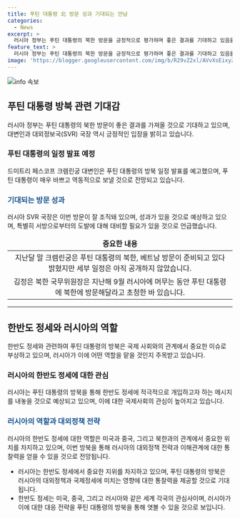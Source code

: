 ```yaml
---
title: 푸틴 대통령 北 방문 성과 기대되는 만남
categories:
  - News
excerpt: >
  러시아 정부는 푸틴 대통령의 북한 방문을 긍정적으로 평가하며 좋은 결과를 기대하고 있음을 밝혔다. 대변인은 푸틴 대통령의 여러 여행을 준비 중이라며 바쁘고 역동적인 스케줄을 예고했고, SVR 국장도 해당 방문이 잘 조직돼 있을 것으로 기대하며 서방의 도발을 예상했다. 푸틴 대통령의 북한, 베트남 방문이 준비 중이지만 세부 일정은 아직 공개되지 않았다. 김정은 북한 국무위원장은 지난해 푸틴 대통령을 북한에 초청한 적이 있다.
feature_text: >
  러시아 정부는 푸틴 대통령의 북한 방문을 긍정적으로 평가하며 좋은 결과를 기대하고 있음을 밝혔다. 대변인은 푸틴 대통령의 여러 여행을 준비 중이라며 바쁘고 역동적인 스케줄을 예고했고, SVR 국장도 해당 방문이 잘 조직돼 있을 것으로 기대하며 서방의 도발을 예상했다. 푸틴 대통령의 북한, 베트남 방문이 준비 중이지만 세부 일정은 아직 공개되지 않았다. 김정은 북한 국무위원장은 지난해 푸틴 대통령을 북한에 초청한 적이 있다.
image: 'https://blogger.googleusercontent.com/img/b/R29vZ2xl/AVvXsEixyZcFfHzMRdzZMjFBmAUKJYCLCGyLL1o632UiGVXcaFdKo_bkvkuCioo0uUKlGfBVcT3P84aROyZIXSBEx3Aw5nCQ3pTgDom1WDC4m8eifvWiAmWEEVb4x6G_l8C0QH225ldMjyaFvpxGEBGNO37VmDTDMHGhJPq73UglMfDca1-0aw/s1600/blogspot.png'
---
```


<p><img src="https://blogger.googleusercontent.com/img/b/R29vZ2xl/AVvXsEixyZcFfHzMRdzZMjFBmAUKJYCLCGyLL1o632UiGVXcaFdKo_bkvkuCioo0uUKlGfBVcT3P84aROyZIXSBEx3Aw5nCQ3pTgDom1WDC4m8eifvWiAmWEEVb4x6G_l8C0QH225ldMjyaFvpxGEBGNO37VmDTDMHGhJPq73UglMfDca1-0aw/s1600/blogspot.png" alt="info 속보" /></p>

<h2 data-ke-size="size26">푸틴 대통령 방북 관련 기대감</h2>

<p data-ke-size="size16">러시아 정부는 푸틴 대통령의 북한 방문이 좋은 결과를 가져올 것으로 기대하고 있으며, 대변인과 대외정보국(SVR) 국장 역시 긍정적인 입장을 밝히고 있습니다.</p>

<h3>푸틴 대통령의 일정 발표 예정</h3>

<p data-ke-size="size16">드미트리 페스코프 크렘린궁 대변인은 푸틴 대통령의 방북 일정 발표를 예고했으며, 푸틴 대통령이 매우 바쁘고 역동적으로 보낼 것으로 전망되고 있습니다.</p>

<h3><span style="color: #1a5490;">기대되는 방문 성과</span></h3>

<p data-ke-size="size16">러시아 SVR 국장은 이번 방문이 잘 조직돼 있으며, 성과가 있을 것으로 예상하고 있으며, 특별히 서방으로부터의 도발에 대해 대비할 필요가 있을 것으로 언급했습니다.</p>

<table>
<thead>
<tr>
<td style="text-align: center; height: 17px;"><b>중요한 내용</b></td>
</tr>
</thead>
<tbody>
<tr>
<td style="text-align: center; height: 17px;">지난달 말 크렘린궁은 푸틴 대통령의 북한, 베트남 방문이 준비되고 있다 밝혔지만 세부 일정은 아직 공개하지 않았습니다.</td>
</tr>
<tr>
<td style="text-align: center; height: 17px;">김정은 북한 국무위원장은 지난해 9월 러시아에 머무는 동안 푸틴 대통령에 북한에 방문해달라고 초청한 바 있습니다.</td>
</tr>
</tbody>
</table>

<hr>

<h2 data-ke-size="size26">한반도 정세와 러시아의 역할</h2>

<p data-ke-size="size16">한반도 정세와 관련하여 푸틴 대통령의 방북은 국제 사회와의 관계에서 중요한 이슈로 부상하고 있으며, 러시아가 이에 어떤 역할을 맡을 것인지 주목받고 있습니다.</p>

<h3>러시아의 한반도 정세에 대한 관심</h3>

<p data-ke-size="size16">러시아는 푸틴 대통령의 방북을 통해 한반도 정세에 적극적으로 개입하고자 하는 메시지를 내놓을 것으로 예상되고 있으며, 이에 대한 국제사회의 관심이 높아지고 있습니다.</p>

<h3><span style="color: #1a5490;">러시아의 역할과 대외정책 전략</span></h3>

<p data-ke-size="size16">러시아의 한반도 정세에 대한 역할은 미국과 중국, 그리고 북한과의 관계에서 중요한 위치를 차지하고 있으며, 이번 방북을 통해 러시아의 대외정책 전략과 이해관계에 대한 통찰력을 얻을 수 있을 것으로 전망됩니다.</p>

<ul>
<li>러시아는 한반도 정세에서 중요한 지위를 차지하고 있으며, 푸틴 대통령의 방북은 러시아의 대외정책과 국제정세에 미치는 영향에 대한 통찰력을 제공할 것으로 기대됩니다.</li>
<li>한반도 정세는 미국, 중국, 그리고 러시아와 같은 세계 각국의 관심사이며, 러시아가 이에 대한 대응 전략을 푸틴 대통령의 방북을 통해 엿볼 수 있을 것으로 보입니다.</li>
</ul>

<p data-ke-size="size16">&nbsp;</p>


